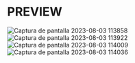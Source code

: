 # PREVIEW
![Captura de pantalla 2023-08-03 113858](https://github.com/andresha20/CLIENT-FRONTEND-REACT-Typescript-authentication/assets/80694673/fbe32da5-0588-4439-9c8c-3b3cbe45242e)
![Captura de pantalla 2023-08-03 113922](https://github.com/andresha20/CLIENT-FRONTEND-REACT-Typescript-authentication/assets/80694673/e6d4c2c5-17a8-45f9-9277-0176fb72bdaa)
![Captura de pantalla 2023-08-03 114009](https://github.com/andresha20/CLIENT-FRONTEND-REACT-Typescript-authentication/assets/80694673/bd3a7e7a-72d4-403f-83a5-e2352a07e2d7)
![Captura de pantalla 2023-08-03 114036](https://github.com/andresha20/CLIENT-FRONTEND-REACT-Typescript-authentication/assets/80694673/8f44125e-ada7-4f8b-be1f-0e9f0b0a0bff)
